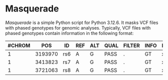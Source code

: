 # Masquerade

*Masquerade* is a simple Python script for Python 3.12.6.
It masks VCF files with phased genotypes for genomic analyses.
Typically, VCF files with phased genotypes contain information in the following format:

| #CHROM |   POS    |   ID   | REF | ALT | QUAL | FILTER | INFO | FORMAT | Sample_1 | Sample_2 | Sample_3 |
|--------|----------|--------|-----|-----|------|--------|------|--------|----------|----------|----------|
|   1    | 3193970  |  rs6   |  A  |  G  | PASS |   .    |  GT  |    x   |   1\|1   |   1\|1   |   1\|1   |
|   1    | 3413823  |  rs7   |  A  |  G  | PASS |   .    |  GT  |    x   |   0\|1   |   0\|1   |   0\|1   |
|   1    | 3721063  |  rs8   |  A  |  G  | PASS |   .    |  GT  |    x   |   1\|0   |   1\|0   |   1\|0   |
